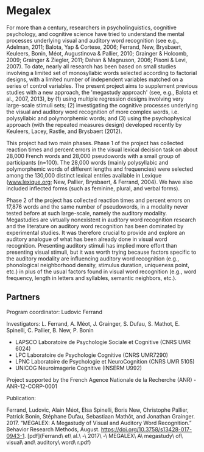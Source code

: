 # Megalex #

For more than a century, researchers in psycholinguistics, cognitive psychology, and cognitive science have tried to understand the mental processes underlying visual and auditory word recognition (see e.g., Adelman, 2011; Balota, Yap & Cortese, 2006; Ferrand, New, Brysbaert, Keuleers, Bonin, Méot, Augustinova & Pallier, 2010; Grainger & Holcomb, 2009; Grainger & Ziegler, 2011; Dahan & Magnuson, 2006; Pisoni & Levi, 2007). To date, nearly all research has been based on small studies involving a limited set of monosyllabic words selected according to factorial designs, with a limited number of independent variables matched on a series of control variables. The present project aims to supplement previous studies with a new approach, the 'megastudy approach' (see, e.g., Balota et al., 2007, 2013), by (1) using multiple regression designs involving very large-scale stimuli sets; (2) investigating the cognitive processes underlying the visual and auditory word recognition of more complex words, i.e. polysyllabic and polymorphemic words; and (3) using the psychophysical approach (with the repeated measures design) developed recently by Keuleers, Lacey, Rastle, and Brysbaert (2012).

This project had two main phases. Phase 1 of the project has collected reaction times and percent errors in the visual lexical decision task on about 28,000 French words and 28,000 pseudowords with a small group of participants (n=100). The 28,000 words (mainly polysyllabic and polymorphemic words of different lengths and frequencies) were selected among the 130,000 distinct lexical entries available in Lexique (www.lexique.org; New, Pallier, Brysbaert, & Ferrand, 2004). We have also included inflected forms (such as feminine, plural, and verbal forms).

Phase 2 of the project has collected reaction times and percent errors on 17,876 words and the same number of pseudowords, in a modality never tested before at such large-scale, namely the auditory modality. Megastudies are virtually nonexistent in auditory word recognition research and the literature on auditory word recognition has been dominated by experimental studies. It was therefore crucial to provide and explore an auditory analogue of what has been already done in visual word recognition. Presenting auditory stimuli has implied more effort than presenting visual stimuli, but it was worth trying because factors specific to the auditory modality are influencing auditory word recognition (e.g., phonological neighborhood density, stimulus duration, uniqueness point, etc.) in plus of the usual factors found in visual word recognition (e.g., word frequency, length in letters and syllables, semantic neighbors, etc.).


## Partners ##

Program coordinator: Ludovic Ferrand

Investigators: L. Ferrand, A. Méot, J. Grainger, S. Dufau, S. Mathot, E. Spinelli, C. Pallier, B. New, P. Bonin


- LAPSCO Laboratoire de Psychologie Sociale et Cognitive (CNRS UMR 6024)
- LPC Laboratoire de Psychologie Cognitive (CNRS UMR7290)
- LPNC Laboratoire de Psychologie et NeuroCognition (CNRS UMR 5105)
- UNICOG Neuroimagerie Cognitive (INSERM U992)

Project supported by the French Agence Nationale de la Recherche (ANR) - ANR-12-CORP-0001

Publication:

Ferrand, Ludovic, Alain Méot, Elsa Spinelli, Boris New, Christophe Pallier, Patrick Bonin, Stéphane Dufau, Sebastiaan Mathôt, and Jonathan Grainger. 2017. “MEGALEX: A Megastudy of Visual and Auditory Word Recognition.” Behavior Research Methods, August. https://doi.org/10.3758/s13428-017-0943-1. [pdf](Ferrand\ et\ al.\ -\ 2017\ -\ MEGALEX\ A\ megastudy\ of\ visual\ and\ auditory\ word\ r.pdf)


